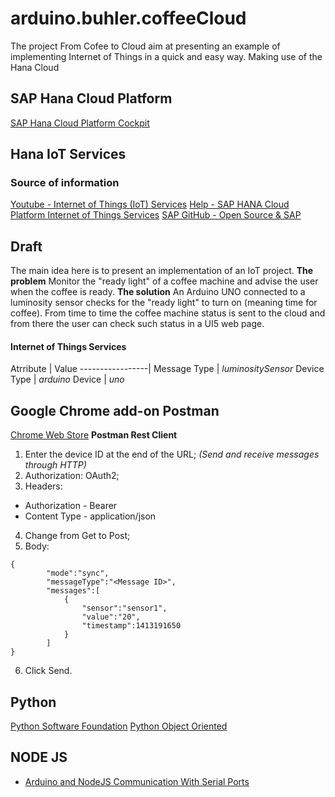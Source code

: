 # arduino.buhler.coffeeCloud
The project From Cofee to Cloud aim at presenting an example of implementing Internet of Things in a quick and easy way. Making use of the Hana Cloud 
## SAP Hana Cloud Platform
[SAP Hana Cloud Platform Cockpit](https://account.hanatrial.ondemand.com)
## Hana IoT Services




### Source of information
[Youtube - Internet of Things (IoT) Services](https://www.youtube.com/playlist?list=PLkzo92owKnVxzjoxwJdaa400E_UqkzE8J)
[Help - SAP HANA Cloud Platform Internet of Things Services](https://help.hana.ondemand.com/iot/frameset.htm?ad829c660e584c329200022332f04d00.html)
[SAP GitHub - Open Source & SAP](http://sap.github.io/index.html?sort=asc&filter=featured)

## Draft
The main idea here is to present an implementation of an IoT project.
**The problem**
Monitor the "ready light" of a coffee machine and advise the user when the coffee is ready.
**The solution**
An Arduino UNO connected to a luminosity sensor checks for the "ready light" to turn on (meaning time for coffee).
From time to time the coffee machine status is sent to the cloud and from there the user can check such status in a UI5 web page.

#### Internet of Things Services
Atrribute        | Value
-----------------|
Message Type     | _luminositySensor_ 
Device Type      | _arduino_
Device           | _uno_ 

## Google Chrome add-on Postman
[Chrome Web Store](https://www.google.com.br/url?sa=t&rct=j&q=&esrc=s&source=web&cd=1&cad=rja&uact=8&sqi=2&ved=0ahUKEwiH-ejl9YrPAhXLIpAKHWpVDBkQFggoMAA&url=https%3A%2F%2Fchrome.google.com%2Fwebstore%2Fdetail%2Fpostman%2Ffhbjgbiflinjbdggehcddcbncdddomop%3Fhl%3Den&usg=AFQjCNE_Yq59TT1ZExzJ68FTldg4ho_lGw&sig2=s2A-KDOCEgGroyvXH0nKHA&bvm=bv.132479545,d.Y2I)
**Postman Rest Client**
1. Enter the device ID at the end of the URL; _(Send and receive messages through HTTP)_
2. Authorization: OAuth2;
3. Headers: 
*   Authorization - Bearer **<Device Token>**
*   Content Type - application/json
4. Change from Get to Post;
5. Body:
````
{
        "mode":"sync",
        "messageType":"<Message ID>",
        "messages":[
            {
                "sensor":"sensor1",
                "value":"20",
                "timestamp":1413191650   
            }
        ]
}
````
6. Click Send.

## Python
[Python Software Foundation](https://www.python.org/)
[Python Object Oriented](https://www.tutorialspoint.com/python/pdf/python_classes_objects.pdf)

## NODE JS
* [Arduino and NodeJS Communication With Serial Ports](http://danialk.github.io/blog/2014/04/12/arduino-and-nodejs-communication-with-serial-ports/)